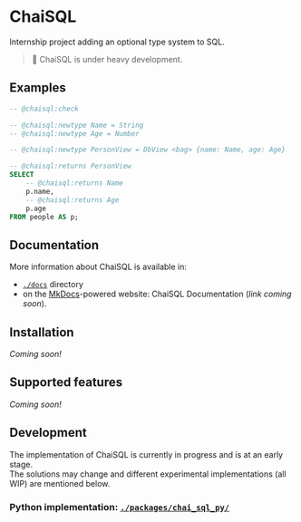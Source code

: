 # ChaiSQL

Internship project adding an optional type system to SQL.

> 🧱 ChaiSQL is under heavy development.

## Examples

<!--mkdocs-intro-examples-start-->
```sql  title="ChaiSQL example"
-- @chaisql:check

-- @chaisql:newtype Name = String
-- @chaisql:newtype Age = Number

-- @chaisql:newtype PersonView = DbView <bag> {name: Name, age: Age}

-- @chaisql:returns PersonView
SELECT
    -- @chaisql:returns Name
    p.name,
    -- @chaisql:returns Age
    p.age
FROM people AS p;
```

<!--mkdocs-intro-examples-end-->

## Documentation

More information about ChaiSQL is available in:

- [`./docs`](./docs/) directory
- on the [MkDocs](https://www.mkdocs.org/)-powered website:
  ChaiSQL Documentation (*link coming soon*).

<!-- :: User content -->

<!--mkdocs-intro-details-start-->

## Installation

<!-- TODO: describe how to install `typed_sql` -->
*Coming soon!*

## Supported features

<!-- TODO: describe supported & planned features -->
*Coming soon!*

<!--mkdocs-intro-details-end-->

<!-- :: Developer content -->
## Development

The implementation of ChaiSQL is currently in progress and is at an early stage.  
The solutions may change and different experimental implementations (all WIP) are mentioned below.

### Python implementation: [`./packages/chai_sql_py/`](./packages/chai_sql_py/)
